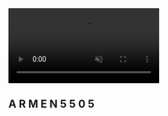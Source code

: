 <!DOCTYPE html>
<html lang="en">
<head>
    <meta charset="UTF-8">
    <meta http-equiv="X-UA-Compatible" content="IE=edge">
    <meta name="viewport" content="width=device-width, initial-scale=1.0">
    <title>Coding | Professional</title>
    <link rel="stylesheet" href="index.css">
</head>
<body>
    <section>
        <video src="smoke.mp4" autoplay muted></video>
        <h1>
            <span>A</span>
            <span>R</span>
            <span>M</span>
            <span>E</span>
            <span>N</span>
            <span>5</span>
            <span>5</span>
            <span>0</span>
            <span>5</span>
        </h1>
    </section>
</body>
</html>
